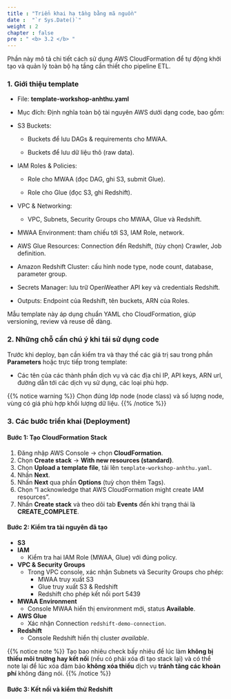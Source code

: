 ```yaml
---
title : "Triển khai hạ tầng bằng mã nguồn"
date :  "`r Sys.Date()`" 
weight : 2
chapter : false
pre : " <b> 3.2 </b> "
---
```

Phần này mô tả chi tiết cách sử dụng AWS CloudFormation để tự động khởi tạo và quản lý toàn bộ hạ tầng cần thiết cho pipeline ETL.

### 1. Giới thiệu template
- File: **template-workshop-anhthu.yaml**

- Mục đích: Định nghĩa toàn bộ tài nguyên AWS dưới dạng code, bao gồm:

- S3 Buckets:

    - Buckets để lưu DAGs & requirements cho MWAA.

    - Buckets để lưu dữ liệu thô (raw data).

- IAM Roles & Policies:

    - Role cho MWAA (đọc DAG, ghi S3, submit Glue).

    - Role cho Glue (đọc S3, ghi Redshift).

- VPC & Networking:

    - VPC, Subnets, Security Groups cho MWAA, Glue và Redshift.

- MWAA Environment: tham chiếu tới S3, IAM Role, network.

- AWS Glue Resources: Connection đến Redshift, (tùy chọn) Crawler, Job definition.

- Amazon Redshift Cluster: cấu hình node type, node count, database, parameter group.

- Secrets Manager: lưu trữ OpenWeather API key và credentials Redshift.

- Outputs: Endpoint của Redshift, tên buckets, ARN của Roles.

Mẫu template này áp dụng chuẩn YAML cho CloudFormation, giúp versioning, review và reuse dễ dàng.

### 2. Những chỗ cần chú ý khi **tái sử dụng code**
Trước khi deploy, bạn cần kiểm tra và thay thế các giá trị sau trong phần **Parameters** hoặc trực tiếp trong template:

- Các tên của các thành phần dịch vụ và các địa chỉ IP, API keys, ARN url, đường dẫn tới các dịch vụ sử dụng, các loại  phù hợp.

{{% notice warning %}}
Chọn đúng lớp node (node class) và số lượng node, vùng có giá phù hợp khối lượng dữ liệu.
{{% /notice %}}


### 3. Các bước triển khai (Deployment)

#### Bước 1: Tạo CloudFormation Stack
1. Đăng nhập AWS Console → chọn **CloudFormation**.  
2. Chọn **Create stack** → **With new resources (standard)**.  
3. Chọn **Upload a template file**, tải lên `template-workshop-anhthu.yaml`.  
4. Nhấn **Next**.
5. Nhấn **Next** qua phần **Options** (tuỳ chọn thêm Tags).  
6. Chọn “I acknowledge that AWS CloudFormation might create IAM resources”.  
7. Nhấn **Create stack** và theo dõi tab **Events** đến khi trạng thái là **CREATE_COMPLETE**.

#### Bước 2: Kiểm tra tài nguyên đã tạo
- **S3**  
- **IAM**  
  - Kiểm tra hai IAM Role (MWAA, Glue) với đúng policy.  
- **VPC & Security Groups**  
  - Trong VPC console, xác nhận Subnets và Security Groups cho phép:
    - MWAA truy xuất S3  
    - Glue truy xuất S3 & Redshift  
    - Redshift cho phép kết nối port 5439  
- **MWAA Environment**  
  - Console MWAA hiển thị environment mới, status **Available**. 
- **AWS Glue**  
  - Xác nhận Connection `redshift-demo-connection`.  
- **Redshift**  
  - Console Redshift hiển thị cluster *available*.  

{{% notice note %}}
Tạo bao nhiêu check bấy nhiêu để lúc làm **không bị thiếu môi trường hay kết nối** (nếu có phải xóa đi tạo stack lại) và có thể note lại để lúc xóa đảm bảo **không xóa thiếu** dịch vụ **tránh tăng các khoản phí** không đáng nói.
{{% /notice %}}

#### Bước 3: Kết nối và kiểm thử Redshift
